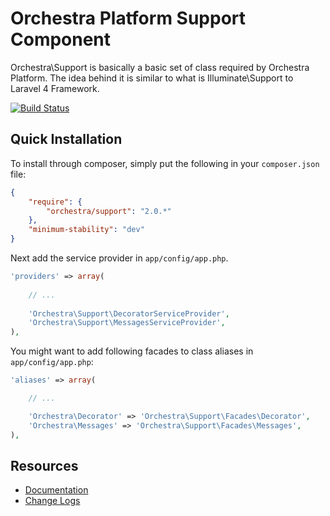 Orchestra Platform Support Component
==============

Orchestra\Support is basically a basic set of class required by Orchestra Platform. The idea behind it is similar to what is Illuminate\Support to Laravel 4 Framework.
 
[![Build Status](https://travis-ci.org/orchestral/support.png?branch=master)](https://travis-ci.org/orchestral/support)

## Quick Installation

To install through composer, simply put the following in your `composer.json` file:

```json
{
	"require": {
		"orchestra/support": "2.0.*"
	},
	"minimum-stability": "dev"
}
```

Next add the service provider in `app/config/app.php`.

```php
'providers' => array(
	
	// ...
	
	'Orchestra\Support\DecoratorServiceProvider',
	'Orchestra\Support\MessagesServiceProvider',
),
```

You might want to add following facades to class aliases in `app/config/app.php`:

```php
'aliases' => array(

	// ...

	'Orchestra\Decorator' => 'Orchestra\Support\Facades\Decorator',
	'Orchestra\Messages' => 'Orchestra\Support\Facades\Messages',
),
```

## Resources

* [Documentation](http://docs.orchestraplatform.com/pages/components/support)
* [Change Logs](https://github.com/orchestral/support/wiki/Change-Logs)
